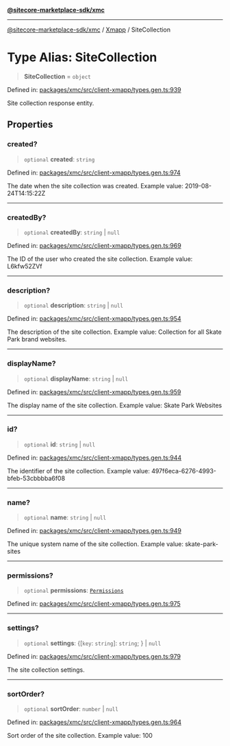[**@sitecore-marketplace-sdk/xmc**](../../../../README.md)

***

[@sitecore-marketplace-sdk/xmc](../../../../README.md) / [Xmapp](../README.md) / SiteCollection

# Type Alias: SiteCollection

> **SiteCollection** = `object`

Defined in: [packages/xmc/src/client-xmapp/types.gen.ts:939](https://github.com/Sitecore/marketplace-sdk/blob/e3ec55ede335ad59ac5875d32f0d68c50e7bc899/packages/xmc/src/client-xmapp/types.gen.ts#L939)

Site collection response entity.

## Properties

### created?

> `optional` **created**: `string`

Defined in: [packages/xmc/src/client-xmapp/types.gen.ts:974](https://github.com/Sitecore/marketplace-sdk/blob/e3ec55ede335ad59ac5875d32f0d68c50e7bc899/packages/xmc/src/client-xmapp/types.gen.ts#L974)

The date when the site collection was created.
Example value: 2019-08-24T14:15:22Z

***

### createdBy?

> `optional` **createdBy**: `string` \| `null`

Defined in: [packages/xmc/src/client-xmapp/types.gen.ts:969](https://github.com/Sitecore/marketplace-sdk/blob/e3ec55ede335ad59ac5875d32f0d68c50e7bc899/packages/xmc/src/client-xmapp/types.gen.ts#L969)

The ID of the user who created the site collection.
Example value: L6kfw52ZVf

***

### description?

> `optional` **description**: `string` \| `null`

Defined in: [packages/xmc/src/client-xmapp/types.gen.ts:954](https://github.com/Sitecore/marketplace-sdk/blob/e3ec55ede335ad59ac5875d32f0d68c50e7bc899/packages/xmc/src/client-xmapp/types.gen.ts#L954)

The description of the site collection.
Example value: Collection for all Skate Park brand websites.

***

### displayName?

> `optional` **displayName**: `string` \| `null`

Defined in: [packages/xmc/src/client-xmapp/types.gen.ts:959](https://github.com/Sitecore/marketplace-sdk/blob/e3ec55ede335ad59ac5875d32f0d68c50e7bc899/packages/xmc/src/client-xmapp/types.gen.ts#L959)

The display name of the site collection.
Example value: Skate Park Websites

***

### id?

> `optional` **id**: `string` \| `null`

Defined in: [packages/xmc/src/client-xmapp/types.gen.ts:944](https://github.com/Sitecore/marketplace-sdk/blob/e3ec55ede335ad59ac5875d32f0d68c50e7bc899/packages/xmc/src/client-xmapp/types.gen.ts#L944)

The identifier of the site collection.
Example value: 497f6eca-6276-4993-bfeb-53cbbbba6f08

***

### name?

> `optional` **name**: `string` \| `null`

Defined in: [packages/xmc/src/client-xmapp/types.gen.ts:949](https://github.com/Sitecore/marketplace-sdk/blob/e3ec55ede335ad59ac5875d32f0d68c50e7bc899/packages/xmc/src/client-xmapp/types.gen.ts#L949)

The unique system name of the site collection.
Example value: skate-park-sites

***

### permissions?

> `optional` **permissions**: [`Permissions`](Permissions.md)

Defined in: [packages/xmc/src/client-xmapp/types.gen.ts:975](https://github.com/Sitecore/marketplace-sdk/blob/e3ec55ede335ad59ac5875d32f0d68c50e7bc899/packages/xmc/src/client-xmapp/types.gen.ts#L975)

***

### settings?

> `optional` **settings**: \{[`key`: `string`]: `string`; \} \| `null`

Defined in: [packages/xmc/src/client-xmapp/types.gen.ts:979](https://github.com/Sitecore/marketplace-sdk/blob/e3ec55ede335ad59ac5875d32f0d68c50e7bc899/packages/xmc/src/client-xmapp/types.gen.ts#L979)

The site collection settings.

***

### sortOrder?

> `optional` **sortOrder**: `number` \| `null`

Defined in: [packages/xmc/src/client-xmapp/types.gen.ts:964](https://github.com/Sitecore/marketplace-sdk/blob/e3ec55ede335ad59ac5875d32f0d68c50e7bc899/packages/xmc/src/client-xmapp/types.gen.ts#L964)

Sort order of the site collection.
Example value: 100
